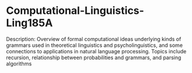 # Computational-Linguistics-Ling185A
Description: Overview of formal computational ideas underlying kinds of grammars used in theoretical linguistics and psycholinguistics,
and some connections to applications in natural language processing. Topics include recursion, relationship between probabilities
and grammars, and parsing algorithms
